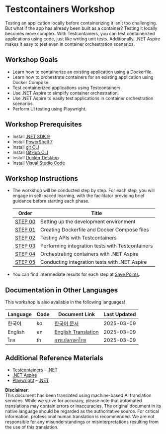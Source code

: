 # Testcontainers Workshop

<!--
Please include the following content in this README file:

- Workshop introduction
- Workshop goals
- Workshop prerequisites
- Workshop instructions
- Additional reference materials
-->

Testing an application locally before containerizing it isn’t too challenging. But what if the app has already been built as a container? Testing it locally becomes more complex. With Testcontainers, you can test containerized applications using code, just like writing unit tests. Additionally, .NET Aspire makes it easy to test even in container orchestration scenarios.

## Workshop Goals

- Learn how to containerize an existing application using a Dockerfile.
- Learn how to orchestrate containers for an existing application using Docker Compose.
- Test containerized applications using Testcontainers.
- Use .NET Aspire to simplify container orchestration.
- Use .NET Aspire to easily test applications in container orchestration scenarios.
- Perform UI testing using Playwright.

## Workshop Prerequisites

- Install [.NET SDK 9](https://dotnet.microsoft.com/download/dotnet/9.0)
- Install [PowerShell 7](https://learn.microsoft.com/powershell/scripting/install/installing-powershell)
- Install [git CLI](https://git-scm.com/downloads)
- Install [GitHub CLI](https://cli.github.com/)
- Install [Docker Desktop](https://docs.docker.com/get-started/introduction/get-docker-desktop/)
- Install [Visual Studio Code](https://code.visualstudio.com/)

## Workshop Instructions

- The workshop will be conducted step by step. For each step, you will engage in self-paced learning, with the facilitator providing brief guidance before starting each phase.

  | Order                         | Title                                         |
  |-------------------------------|-----------------------------------------------|
  | [STEP 00](./docs/step-00.md) | Setting up the development environment        |
  | [STEP 01](./docs/step-01.md) | Creating Dockerfile and Docker Compose files  |
  | [STEP 02](./docs/step-02.md) | Testing APIs with Testcontainers              |
  | [STEP 03](./docs/step-03.md) | Performing integration tests with Testcontainers |
  | [STEP 04](./docs/step-04.md) | Orchestrating containers with .NET Aspire     |
  | [STEP 05](./docs/step-05.md) | Conducting integration tests with .NET Aspire |

- You can find intermediate results for each step at [Save Points](../../save-points).

## Documentation in Other Languages

This workshop is also available in the following languages!

| Language | Code      | Document Link                              | Last Updated |
|----------|-----------|--------------------------------------------|--------------|
| 한국어  | ko        | [한국어 문서](../../README.md)                 | 2025-03-09  |
| English | en        | [English Translation](./README.md)       | 2025-03-09  |
| ไทย     | th        | [การแปลภาษาไทย](../th/README.md) | 2025-03-09  |

## Additional Reference Materials

- [Testcontainers](https://www.testcontainers.org/) – [.NET](https://dotnet.testcontainers.org/)
- [.NET Aspire](https://learn.microsoft.com/dotnet/aspire/get-started/aspire-overview)
- [Playwright](https://playwright.dev/) – [.NET](https://playwright.dev/dotnet/)

**Disclaimer**:  
This document has been translated using machine-based AI translation services. While we strive for accuracy, please note that automated translations may contain errors or inaccuracies. The original document in its native language should be regarded as the authoritative source. For critical information, professional human translation is recommended. We are not responsible for any misunderstandings or misinterpretations resulting from the use of this translation.